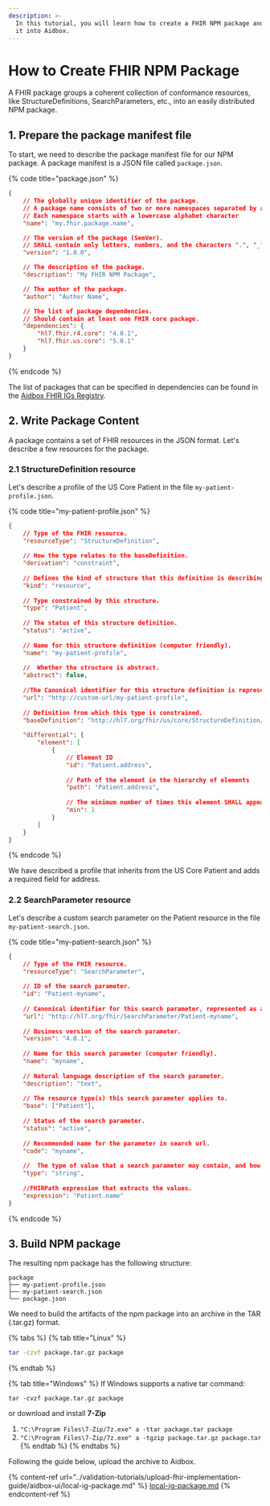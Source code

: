 ```yaml
---
description: >-
  In this tutorial, you will learn how to create a FHIR NPM package and import
  it into Aidbox.
---
```


# How to Create FHIR NPM Package

A FHIR package groups a coherent collection of conformance resources, like StructureDefinitions, SearchParameters, etc., into an easily distributed NPM package.

## 1. Prepare the package manifest file

To start, we need to describe the package manifest file for our NPM package. A package manifest is a JSON file called `package.json`.

{% code title="package.json" %}
```json
{
    // The globally unique identifier of the package.
    // A package name consists of two or more namespaces separated by a dot.
    // Each namespace starts with a lowercase alphabet character
    "name": "my.fhir.package.name",

    // The version of the package (SemVer).
    // SHALL contain only letters, numbers, and the characters ".", "_", and "-"
    "version": "1.0.0",

    // The description of the package.
    "description": "My FHIR NPM Package",

    // The author of the package.
    "author": "Author Name",

    // The list of package dependencies.
    // Should contain at least one FHIR core package.
    "dependencies": {
        "hl7.fhir.r4.core": "4.0.1",
        "hl7.fhir.us.core": "5.0.1"
    }
}
```
{% endcode %}

The list of packages that can be specified in dependencies can be found in the [Aidbox FHIR IGs Registry](../../modules/profiling-and-validation/fhir-schema-validator/aidbox-fhir-igs-registry.md).

## 2. Write Package Content

A package contains a set of FHIR resources in the JSON format. Let's describe a few resources for the package.

### 2.1 StructureDefinition resource

Let's describe a profile of the US Core Patient in the file `my-patient-profile.json`.

{% code title="my-patient-profile.json" %}
```json
{
    // Type of the FHIR resource.
    "resourceType": "StructureDefinition",
    
    // How the type relates to the baseDefinition.
    "derivation": "constraint",
    
    // Defines the kind of structure that this definition is describing.
    "kind": "resource",
    
    // Type constrained by this structure.
    "type": "Patient",
    
    // The status of this structure definition.
    "status": "active",
    
    // Name for this structure definition (computer friendly).
    "name": "my-patient-profile",
    
    // 	Whether the structure is abstract.
    "abstract": false,
    
    //The Canonical identifier for this structure definition is represented as a URI (globally unique).
    "url": "http://custom-url/my-patient-profile",
    
    // Definition from which this type is constrained.
    "baseDefinition": "http://hl7.org/fhir/us/core/StructureDefinition/us-core-patient",
    
    "differential": {
        "element": [
            {
                // Element ID
                "id": "Patient.address",
                
                // Path of the element in the hierarchy of elements
                "path": "Patient.address",
                
                // The minimum number of times this element SHALL appear in the instance.
                "min": 1
            }
        ]
    }
}
```
{% endcode %}

We have described a profile that inherits from the US Core Patient and adds a required field for address.

### 2.2 SearchParameter resource

Let's describe a custom search parameter on the Patient resource in the file `my-patient-search.json`.

{% code title="my-patient-search.json" %}
```json
{
    // Type of the FHIR resource.
    "resourceType": "SearchParameter",
    
    // ID of the search parameter.
    "id": "Patient-myname",
    
    // Canonical identifier for this search parameter, represented as a URI (globally unique).
    "url": "http://hl7.org/fhir/SearchParameter/Patient-myname",
    
    // Business version of the search parameter.
    "version": "4.0.1", 
    
    // Name for this search parameter (computer friendly).
    "name": "myname",
    
    // Natural language description of the search parameter.
    "description": "text",
    
    // The resource type(s) this search parameter applies to.
    "base": ["Patient"],
    
    // Status of the search parameter.
    "status": "active", 
    
    // Recommended name for the parameter in search url.
    "code": "myname",
    
    // 	The type of value that a search parameter may contain, and how the content is interpreted.
    "type": "string",
    
    //FHIRPath expression that extracts the values.
    "expression": "Patient.name"
}
```
{% endcode %}

## 3. Build NPM package

The resulting npm package has the following structure:

```
package
├── my-patient-profile.json
├── my-patient-search.json
└── package.json
```

We need to build the artifacts of the npm package into an archive in the TAR (.tar.gz) format.

{% tabs %}
{% tab title="Linux" %}
```bash
tar -czvf package.tar.gz package 
```
{% endtab %}

{% tab title="Windows" %}
If Windows supports a native tar command:

```
tar -cvzf package.tar.gz package
```

or download and install **7-Zip**

1. `"C:\Program Files\7-Zip/7z.exe" a -ttar package.tar package`
2. `"C:\Program Files\7-Zip/7z.exe" a -tgzip package.tar.gz package.tar`
{% endtab %}
{% endtabs %}

Following the guide below, upload the archive to Aidbox.

{% content-ref url="../validation-tutorials/upload-fhir-implementation-guide/aidbox-ui/local-ig-package.md" %}
[local-ig-package.md](../validation-tutorials/upload-fhir-implementation-guide/aidbox-ui/local-ig-package.md)
{% endcontent-ref %}
